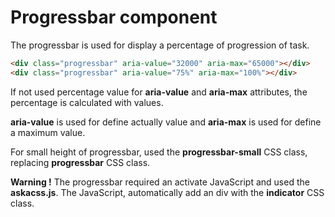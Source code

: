 # Progressbar component

The progressbar is used for display a percentage of progression of task.

```html
<div class="progressbar" aria-value="32000" aria-max="65000"></div>
<div class="progressbar" aria-value="75%" aria-max="100%"></div>
```

If not used percentage value for **aria-value** and **aria-max** attributes,
the percentage is calculated with values.

**aria-value** is used for define actually value and
**aria-max** is used for define a maximum value.

For small height of progressbar, used the **progressbar-small** CSS class,
replacing **progressbar** CSS class.

**Warning !** The progressbar required an activate JavaScript and used the **askacss.js**.
The JavaScript, automatically add an div with the **indicator** CSS class.
